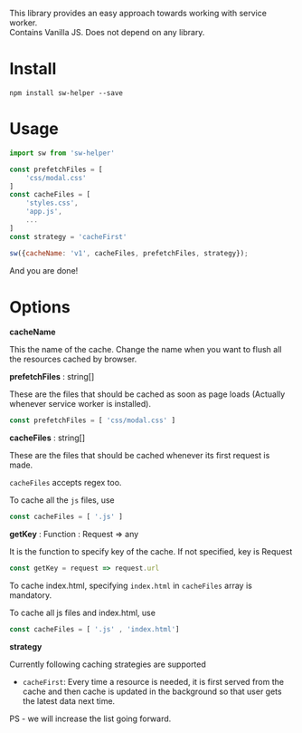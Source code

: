 This library provides an easy approach towards working with service worker.
<br/>
Contains Vanilla JS. Does not depend on any library.

# Install
```
npm install sw-helper --save
```

# Usage
```js
import sw from 'sw-helper'

const prefetchFiles = [
    'css/modal.css'
]
const cacheFiles = [
    'styles.css',
    'app.js',
    ...
]
const strategy = 'cacheFirst'

sw({cacheName: 'v1', cacheFiles, prefetchFiles, strategy});

```

And you are done!

# Options

**cacheName**

This the name of the cache. Change the name when you want to flush all the resources cached by browser.

**prefetchFiles** : string[]

These are the files that should be cached as soon as page loads (Actually whenever service worker is installed).

```js
const prefetchFiles = [ 'css/modal.css' ]

```


**cacheFiles** : string[]

These are the files that should be cached whenever its first request is made.

`cacheFiles` accepts regex too.

To cache all the `js` files, use

```js
const cacheFiles = [ '.js' ]

```

**getKey** : Function : Request => any

It is the function to specify key of the cache. If not specified,  key is Request



```js
const getKey = request => request.url

```


To cache index.html, specifying `index.html` in `cacheFiles` array is mandatory.

 To cache all js files and index.html, use
```js
const cacheFiles = [ '.js' , 'index.html']
```

**strategy** 

Currently following caching strategies are supported

- `cacheFirst`: Every time a resource is needed, it is first served from the cache and then cache is updated in the background so that user gets the latest data next time.

PS - we will increase the list going forward.

